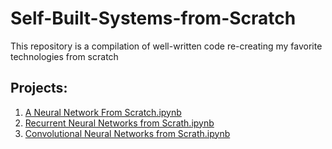 # Self-Built-Systems-from-Scratch
This repository is a compilation of well-written code re-creating my favorite technologies from scratch

## Projects:
1. [A Neural Network From Scratch.ipynb](https://github.com/Lubula/Self-Built-Systems-from-Scratch/blob/main/1_A_Neural_Network_From_Scratch.ipynb)
2. [Recurrent Neural Networks from Scrath.ipynb](https://github.com/Lubula/Self-Built-Systems-from-Scratch/blob/main/2_Recurrent_Neural_Networks_from_Scrath.ipynb)
3. [Convolutional Neural Networks from Scrath.ipynb](https://github.com/Lubula/Deep-Learning-in-PyTorch./blob/main/1.%20Convolutional%20Neural%20Network.ipynb)
